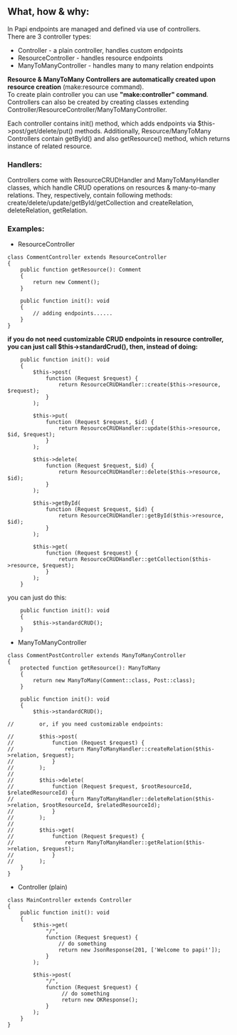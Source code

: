 ## What, how & why:
In Papi endpoints are managed and defined via use of controllers.  
There are 3 controller types:
* Controller - a plain controller, handles custom endpoints
* ResourceController - handles resource endpoints
* ManyToManyController - handles many to many relation endpoints

**Resource & ManyToMany Controllers are automatically created upon resource creation** (make:resource command).  
To create plain controller you can use **"make:controller" command**.  
Controllers can also be created by creating classes extending Controller/ResourceController/ManyToManyController.

Each controller contains init() method, which adds endpoints via $this->post/get/delete/put() methods. Additionally, Resource/ManyToMany Controllers contain getById() and also getResource() method, which returns instance of related resource.

### Handlers:
Controllers come with ResourceCRUDHandler and ManyToManyHandler classes, which handle CRUD operations on resources & many-to-many relations. They, respectively, contain following methods: create/delete/update/getById/getCollection and createRelation, deleteRelation, getRelation.


### Examples:
* ResourceController
```
class CommentController extends ResourceController
{
    public function getResource(): Comment
    {
        return new Comment();
    }

    public function init(): void
    {
        // adding endpoints......
    }
}
```
**if you do not need customizable CRUD endpoints in resource controller, you can just call $this->standardCrud(), then, instead of doing:**
```
    public function init(): void
    {
        $this->post(
            function (Request $request) {
                return ResourceCRUDHandler::create($this->resource, $request);
            }
        );

        $this->put(
            function (Request $request, $id) {
                return ResourceCRUDHandler::update($this->resource, $id, $request);
            }
        );

        $this->delete(
            function (Request $request, $id) {
                return ResourceCRUDHandler::delete($this->resource, $id);
            }
        );

        $this->getById(
            function (Request $request, $id) {
                return ResourceCRUDHandler::getById($this->resource, $id);
            }
        );

        $this->get(
            function (Request $request) {
                return ResourceCRUDHandler::getCollection($this->resource, $request);
            }
        );
    }
```  
you can just do this:
```
    public function init(): void
    {
        $this->standardCRUD();
    }
```

* ManyToManyController
```
class CommentPostController extends ManyToManyController
{
    protected function getResource(): ManyToMany
    {
        return new ManyToMany(Comment::class, Post::class);
    }

    public function init(): void
    {
        $this->standardCRUD();

//        or, if you need customizable endpoints:

//        $this->post(
//            function (Request $request) {
//                return ManyToManyHandler::createRelation($this->relation, $request);
//            }
//        );
//
//        $this->delete(
//            function (Request $request, $rootResourceId, $relatedResourceId) {
//                return ManyToManyHandler::deleteRelation($this->relation, $rootResourceId, $relatedResourceId);
//            }
//        );
//
//        $this->get(
//            function (Request $request) {
//                return ManyToManyHandler::getRelation($this->relation, $request);
//            }
//        );
    }
}
```


* Controller (plain)
```
class MainController extends Controller
{
    public function init(): void
    {
        $this->get(
            "/",
            function (Request $request) {
                // do something
                return new JsonResponse(201, ['Welcome to papi!']);
            }
        );

        $this->post(
            "/",
            function (Request $request) {
                 // do something
                 return new OKResponse();
            }
        );
    }
}
```